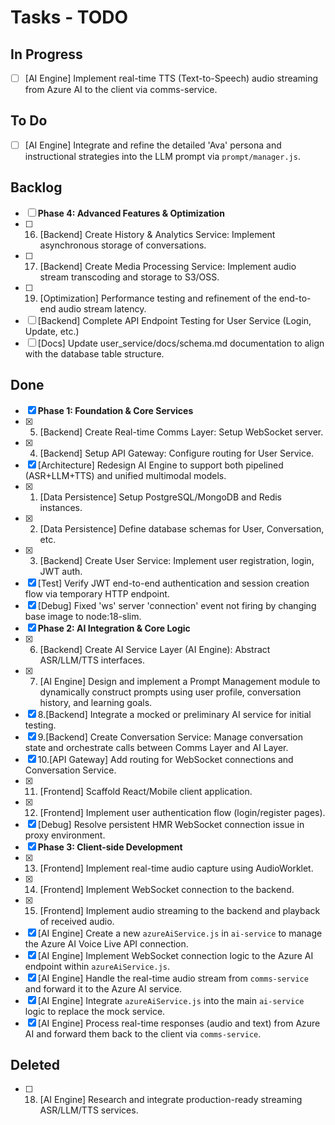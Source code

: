 # Tasks - TODO

## In Progress

- [ ] [AI Engine] Implement real-time TTS (Text-to-Speech) audio streaming from Azure AI to the client via comms-service.

## To Do

- [ ] [AI Engine] Integrate and refine the detailed 'Ava' persona and instructional strategies into the LLM prompt via `prompt/manager.js`.

## Backlog

- [ ] **Phase 4: Advanced Features & Optimization**
- [ ] 16. [Backend] Create History & Analytics Service: Implement asynchronous storage of conversations.
- [ ] 17. [Backend] Create Media Processing Service: Implement audio stream transcoding and storage to S3/OSS.
- [ ] 19. [Optimization] Performance testing and refinement of the end-to-end audio stream latency.
- [ ] [Backend] Complete API Endpoint Testing for User Service (Login, Update, etc.)
- [ ] [Docs] Update user_service/docs/schema.md documentation to align with the database table structure.

## Done

- [x] **Phase 1: Foundation & Core Services**
- [x] 5. [Backend] Create Real-time Comms Layer: Setup WebSocket server.
- [x] 4. [Backend] Setup API Gateway: Configure routing for User Service.
- [x] [Architecture] Redesign AI Engine to support both pipelined (ASR+LLM+TTS) and unified multimodal models.
- [x] 1. [Data Persistence] Setup PostgreSQL/MongoDB and Redis instances.
- [x] 2. [Data Persistence] Define database schemas for User, Conversation, etc.
- [x] 3. [Backend] Create User Service: Implement user registration, login, JWT auth.
- [x] [Test] Verify JWT end-to-end authentication and session creation flow via temporary HTTP endpoint.
- [x] [Debug] Fixed 'ws' server 'connection' event not firing by changing base image to node:18-slim.
- [x] **Phase 2: AI Integration & Core Logic**
- [x] 6. [Backend] Create AI Service Layer (AI Engine): Abstract ASR/LLM/TTS interfaces.
- [x] 7. [AI Engine] Design and implement a Prompt Management module to dynamically construct prompts using user profile, conversation history, and learning goals.
- [x] 8.[Backend] Integrate a mocked or preliminary AI service for initial testing.
- [x] 9.[Backend] Create Conversation Service: Manage conversation state and orchestrate calls between Comms Layer and AI Layer.
- [x] 10.[API Gateway] Add routing for WebSocket connections and Conversation Service.
- [x] 11. [Frontend] Scaffold React/Mobile client application.
- [x] 12. [Frontend] Implement user authentication flow (login/register pages).
- [x] [Debug] Resolve persistent HMR WebSocket connection issue in proxy environment.
- [x] **Phase 3: Client-side Development**
- [x] 13. [Frontend] Implement real-time audio capture using AudioWorklet.
- [x] 14. [Frontend] Implement WebSocket connection to the backend.
- [x] 15. [Frontend] Implement audio streaming to the backend and playback of received audio.
- [x] [AI Engine] Create a new `azureAiService.js` in `ai-service` to manage the Azure AI Voice Live API connection.
- [x] [AI Engine] Implement WebSocket connection logic to the Azure AI endpoint within `azureAiService.js`.
- [x] [AI Engine] Handle the real-time audio stream from `comms-service` and forward it to the Azure AI service.
- [x] [AI Engine] Integrate `azureAiService.js` into the main `ai-service` logic to replace the mock service.
- [x] [AI Engine] Process real-time responses (audio and text) from Azure AI and forward them back to the client via `comms-service`.

## Deleted

- [ ] 18. [AI Engine] Research and integrate production-ready streaming ASR/LLM/TTS services.

